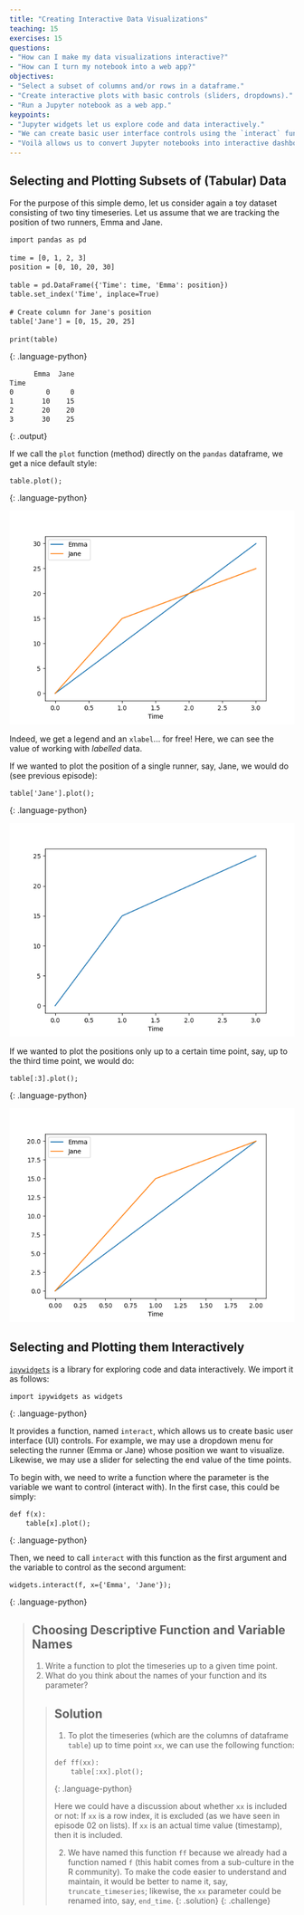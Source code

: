 ```yaml
---
title: "Creating Interactive Data Visualizations"
teaching: 15
exercises: 15
questions:
- "How can I make my data visualizations interactive?"
- "How can I turn my notebook into a web app?"
objectives:
- "Select a subset of columns and/or rows in a dataframe."
- "Create interactive plots with basic controls (sliders, dropdowns)."
- "Run a Jupyter notebook as a web app."
keypoints:
- "Jupyter widgets let us explore code and data interactively."
- "We can create basic user interface controls using the `interact` function."
- "Voilà allows us to convert Jupyter notebooks into interactive dashboards."
---
```


## Selecting and Plotting Subsets of (Tabular) Data

For the purpose of this simple demo, let us consider again a toy dataset
consisting of two tiny timeseries. Let us assume that we are tracking the
position of two runners, Emma and Jane.

~~~
import pandas as pd

time = [0, 1, 2, 3]
position = [0, 10, 20, 30]

table = pd.DataFrame({'Time': time, 'Emma': position})
table.set_index('Time', inplace=True)

# Create column for Jane's position
table['Jane'] = [0, 15, 20, 25]

print(table)
~~~
{: .language-python}
~~~
      Emma  Jane
Time
0        0     0
1       10    15
2       20    20
3       30    25
~~~
{: .output}

If we call the `plot` function (method) directly on the `pandas` dataframe, we
get a nice default style:

~~~
table.plot();
~~~
{: .language-python}

![Default Dataframe Plot](../fig/07_default_df_plot.png)

Indeed, we get a legend and an `xlabel`... for free! Here, we can see the
value of working with *labelled* data.

If we wanted to plot the position of a single runner, say, Jane, we would do
(see previous episode):

~~~
table['Jane'].plot();
~~~
{: .language-python}

![Default Timeseries Plot](../fig/07_default_ts_plot.png)

If we wanted to plot the positions only up to a certain time point, say, up to
the third time point, we would do:

~~~
table[:3].plot();
~~~
{: .language-python}

![Plot for a Subset of Rows](../fig/07_subset_df_plot.png)

## Selecting and Plotting them Interactively

[`ipywidgets`](https://ipywidgets.readthedocs.io/) is a library for exploring
code and data interactively. We import it as follows:

~~~
import ipywidgets as widgets
~~~
{: .language-python}

It provides a function, named `interact`, which allows us to create basic user
interface (UI) controls. For example, we may use a dropdown menu for
selecting the runner (Emma or Jane) whose position we want to visualize.
Likewise, we may use a slider for selecting the end value of the time points.

To begin with, we need to write a function where the parameter is the variable
we want to control (interact with). In the first case, this could be simply:

~~~
def f(x):
    table[x].plot();
~~~
{: .language-python}

Then, we need to call `interact` with this function as the first argument and
the variable to control as the second argument:

~~~
widgets.interact(f, x={'Emma', 'Jane'});
~~~
{: .language-python}

> ## Choosing Descriptive Function and Variable Names
>
> 1. Write a function to plot the timeseries up to a given time point.
> 2. What do you think about the names of your function and its parameter?
>
> > ## Solution
> >
> > 1. To plot the timeseries (which are the columns of dataframe `table`) up
> > to time point `xx`, we can use the following function:
> > ~~~
> > def ff(xx):
> >     table[:xx].plot();
> > ~~~
> > {: .language-python}
> >
> > Here we could have a discussion about whether `xx` is included or not: If
> > `xx` is a row index, it is excluded (as we have seen in episode 02 on
> > lists). If `xx` is an actual time value (timestamp), then it is included.
> >
> > 2. We have named this function `ff` because we already had a function
> > named `f` (this habit comes from a sub-culture in the R community). To
> > make the code easier to understand and maintain, it would be better to
> > name it, say, `truncate_timeseries`; likewise, the `xx` parameter could be
> > renamed into, say, `end_time`.
> {: .solution}
{: .challenge}
